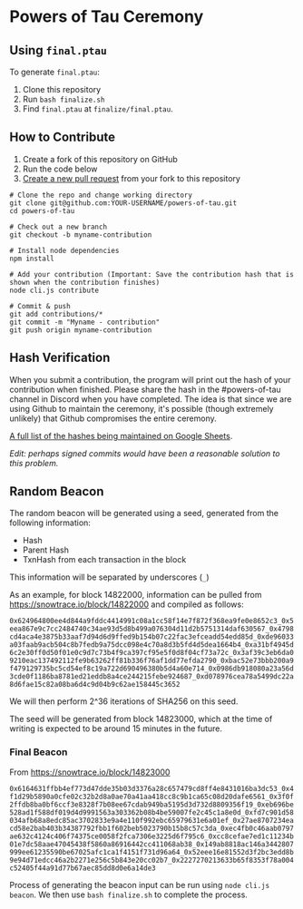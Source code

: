 # Powers of Tau Ceremony

## Using `final.ptau`

To generate `final.ptau`:

1. Clone this repository
2. Run `bash finalize.sh`
3. Find `final.ptau` at `finalize/final.ptau`.

## How to Contribute

1. Create a fork of this repository on GitHub 
2. Run the code below
3. [Create a new pull request](https://docs.github.com/en/enterprise-server@3.4/pull-requests/collaborating-with-pull-requests/proposing-changes-to-your-work-with-pull-requests/creating-a-pull-request) from your fork to this repository


```
# Clone the repo and change working directory
git clone git@github.com:YOUR-USERNAME/powers-of-tau.git
cd powers-of-tau

# Check out a new branch
git checkout -b myname-contribution

# Install node dependencies
npm install

# Add your contribution (Important: Save the contribution hash that is shown when the contribution finishes)
node cli.js contribute

# Commit & push
git add contributions/*
git commit -m "Myname - contribution"
git push origin myname-contribution
```

## Hash Verification

When you submit a contribution, the program will print out the hash of your contribution when finished. Please share the hash in the #powers-of-tau channel in Discord when you have completed. The idea is that since we are using Github to maintain the ceremony, it's possible (though extremely unlikely) that Github compromises the entire ceremony. 

[A full list of the hashes being maintained on Google Sheets](https://docs.google.com/spreadsheets/d/1wjdT_eYXYNlRO5abM5GE7tIuYL8t2EAETQizGpIqemA/edit?usp=sharing).

*Edit: perhaps signed commits would have been a reasonable solution to this problem.*


## Random Beacon

The random beacon will be generated using a seed, generated from the following information: 

- Hash
- Parent Hash
- TxnHash from each transaction in the block

This information will be separated by underscores (`_`)

As an example, for block 14822000, information can be pulled from https://snowtrace.io/block/14822000 and compiled as follows:

`0x624964800ee4d844a9fddc4414991c08a1cc58f14e7f872f368ea9fe0e8652c3_0x5eea867e9c7cc2484740c34ae93d5d8b499a076304d11d2b5751314daf630567_0x4798cd4aca4e3875b33aaf7d94d6d9ffed9b154b07c22fac3efceadd54edd85d_0xde96033a03faab9acb504c8b7fedb9a75dcc098e4c70a8d3b5fd4d5dea1664b4_0xa31bf4945d6c2e30ff0d50f01e0c9d7c73b4f9ca397cf95e5f0d8f04cf73a72c_0x3af39c3eb6da09210eac137492112fe9b63262ff81b336f76af1dd77efda2790_0xbac52e73bbb200a9f479129735bc5cd54ef8c19a722d690496380b5d4a60e714_0x0986db918080a23a56d3cde0f1186ba8781ed21eddb8a4ce244215febe924687_0xd078976cea78a5499dc22a8d6fae15c82a08ba6d4c9d04b9c62ae158445c3652`

We will then perform 2^36 iterations of SHA256 on this seed.

The seed will be generated from block 14823000, which at the time of writing is expected to be around 15 minutes in the future. 


### Final Beacon

From https://snowtrace.io/block/14823000

`0x6164631ffbb4ef773d47dde35b03d3376a28c657479cd8ff4e8431016ba3dc53_0x4f1d29b5890a0cfe02c32b2d8a0ae70a41aa418cc8c9b1ca65c08d20dafe6561_0x3f0f2ffdb8ba0bf6ccf3e8328f7b08ee67cdab949ba5195d3d732d8809356f19_0xeb696be528ad1f588df019d4d9991563a303362b08b4be59007fe2c45c1a8e0d_0xfd7c901d58034afb68a8edc85ac3702833e9a4e110f992ebc65979631e6a01ef_0x27ae8707234eacd58e2bab403b34387792fbb1f602beb5023790b15b8c57c3da_0xec4fb0c46aab0797ae632c4124c406f74375ce0058f2fca7306e3225d6f795c6_0xcc8cefae7ed1c11234b01e7dc58aae47045438f5860a86916442cc411068ab38_0x149ab8818ac146a3442807999ee61235590be67025afc1ca1f4151f731d96a64_0x52eee16e81552d3f2bc3edd8b9e94d71edcc46a2b2271e256c5b843e20cc02b7_0x2227270213633b65f8353f78a004c52405f44a91d77b67aec85dd8d0e6a14de3`

Process of generating the beacon input can be run using `node cli.js beacon`. We then use `bash finalize.sh` to complete the process.
